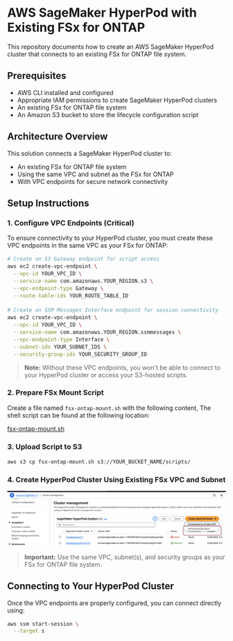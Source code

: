 # AWS SageMaker HyperPod with Existing FSx for ONTAP

This repository documents how to create an AWS SageMaker HyperPod cluster that connects to an existing FSx for ONTAP file system.

## Prerequisites

- AWS CLI installed and configured
- Appropriate IAM permissions to create SageMaker HyperPod clusters
- An existing FSx for ONTAP file system
- An Amazon S3 bucket to store the lifecycle configuration script

## Architecture Overview

This solution connects a SageMaker HyperPod cluster to:
- An existing FSx for ONTAP file system
- Using the same VPC and subnet as the FSx for ONTAP
- With VPC endpoints for secure network connectivity

## Setup Instructions

### 1. Configure VPC Endpoints (Critical)

To ensure connectivity to your HyperPod cluster, you must create these VPC endpoints in the same VPC as your FSx for ONTAP:

```bash
# Create an S3 Gateway endpoint for script access
aws ec2 create-vpc-endpoint \
  --vpc-id YOUR_VPC_ID \
  --service-name com.amazonaws.YOUR_REGION.s3 \
  --vpc-endpoint-type Gateway \
  --route-table-ids YOUR_ROUTE_TABLE_ID

# Create an SSM Messages Interface endpoint for session connectivity
aws ec2 create-vpc-endpoint \
  --vpc-id YOUR_VPC_ID \
  --service-name com.amazonaws.YOUR_REGION.ssmmessages \
  --vpc-endpoint-type Interface \
  --subnet-ids YOUR_SUBNET_IDS \
  --security-group-ids YOUR_SECURITY_GROUP_ID
```

> **Note:** Without these VPC endpoints, you won't be able to connect to your HyperPod cluster or access your S3-hosted scripts.

### 2. Prepare FSx Mount Script

Create a file named `fsx-ontap-mount.sh` with the following content, 
The shell script can be found at the following location:

[fsx-ontap-mount.sh](https://github.com/prabuarjunan/hyperpodONTAP/blob/main/fsx-ontap-mount.sh)


### 3. Upload Script to S3

```bash
aws s3 cp fsx-ontap-mount.sh s3://YOUR_BUCKET_NAME/scripts/
```

### 4. Create HyperPod Cluster Using Existing FSx VPC and Subnet

![Hyperpod Cluster creation in console](https://github.com/prabuarjunan/hyperpodONTAP/blob/main/Screenshot.png)

> **Important:** Use the same VPC, subnet(s), and security groups as your FSx for ONTAP file system.

## Connecting to Your HyperPod Cluster

Once the VPC endpoints are properly configured, you can connect directly using:

```bash
aws ssm start-session \
  --target s
